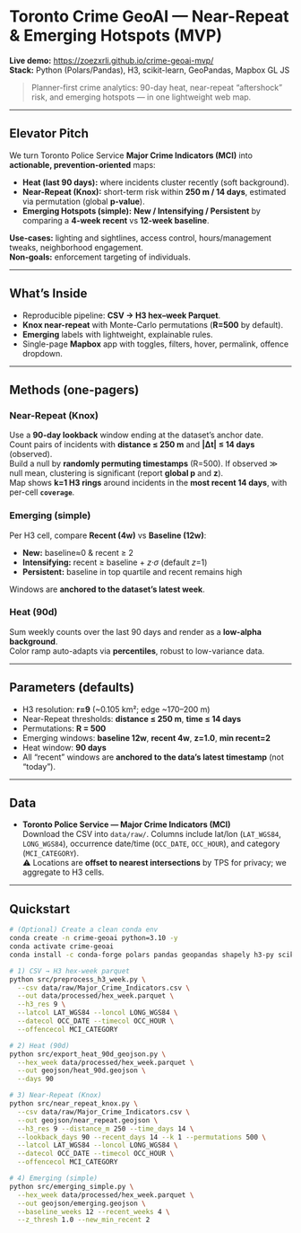 # Toronto Crime GeoAI — Near-Repeat & Emerging Hotspots (MVP)

**Live demo:** https://zoezxrli.github.io/crime-geoai-mvp/  
**Stack:** Python (Polars/Pandas), H3, scikit-learn, GeoPandas, Mapbox GL JS

> Planner-first crime analytics: 90-day heat, near-repeat “aftershock” risk, and emerging hotspots — in one lightweight web map.

---

## Elevator Pitch

We turn Toronto Police Service **Major Crime Indicators (MCI)** into **actionable, prevention-oriented** maps:

- **Heat (last 90 days):** where incidents cluster recently (soft background).
- **Near-Repeat (Knox):** short-term risk within **250 m / 14 days**, estimated via permutation (global **p-value**).
- **Emerging Hotspots (simple):** **New / Intensifying / Persistent** by comparing a **4-week recent** vs **12-week baseline**.

**Use-cases:** lighting and sightlines, access control, hours/management tweaks, neighborhood engagement.  
**Non-goals:** enforcement targeting of individuals.

---

## What’s Inside

- Reproducible pipeline: **CSV → H3 hex–week Parquet**.
- **Knox near-repeat** with Monte-Carlo permutations (**R=500** by default).
- **Emerging** labels with lightweight, explainable rules.
- Single-page **Mapbox** app with toggles, filters, hover, permalink, offence dropdown.

---

## Methods (one-pagers)

### Near-Repeat (Knox)
Use a **90-day lookback** window ending at the dataset’s anchor date.  
Count pairs of incidents with **distance ≤ 250 m** and **|Δt| ≤ 14 days** (observed).  
Build a null by **randomly permuting timestamps** (R=500). If observed ≫ null mean, clustering is significant (report **global p** and **z**).  
Map shows **k=1 H3 rings** around incidents in the **most recent 14 days**, with per-cell **`coverage`**.

### Emerging (simple)
Per H3 cell, compare **Recent (4w)** vs **Baseline (12w)**:
- **New:** baseline≈0 & recent ≥ 2
- **Intensifying:** recent ≥ baseline + _z·σ_ (default _z_=1)
- **Persistent:** baseline in top quartile and recent remains high

Windows are **anchored to the dataset’s latest week**.

### Heat (90d)
Sum weekly counts over the last 90 days and render as a **low-alpha background**.  
Color ramp auto-adapts via **percentiles**, robust to low-variance data.

---

## Parameters (defaults)

- H3 resolution: **r=9** (~0.105 km²; edge ~170–200 m)  
- Near-Repeat thresholds: **distance ≤ 250 m**, **time ≤ 14 days**  
- Permutations: **R = 500**  
- Emerging windows: **baseline 12w**, **recent 4w**, **z=1.0**, **min recent=2**  
- Heat window: **90 days**  
- All “recent” windows are **anchored to the data’s latest timestamp** (not “today”).

---

## Data

- **Toronto Police Service — Major Crime Indicators (MCI)**  
  Download the CSV into `data/raw/`. Columns include lat/lon (`LAT_WGS84`, `LONG_WGS84`), occurrence date/time (`OCC_DATE`, `OCC_HOUR`), and category (`MCI_CATEGORY`).  
  ⚠️ Locations are **offset to nearest intersections** by TPS for privacy; we aggregate to H3 cells.

---

## Quickstart

```bash
# (Optional) Create a clean conda env
conda create -n crime-geoai python=3.10 -y
conda activate crime-geoai
conda install -c conda-forge polars pandas geopandas shapely h3-py scikit-learn pyarrow -y

# 1) CSV → H3 hex-week parquet
python src/preprocess_h3_week.py \
  --csv data/raw/Major_Crime_Indicators.csv \
  --out data/processed/hex_week.parquet \
  --h3_res 9 \
  --latcol LAT_WGS84 --loncol LONG_WGS84 \
  --datecol OCC_DATE --timecol OCC_HOUR \
  --offencecol MCI_CATEGORY

# 2) Heat (90d)
python src/export_heat_90d_geojson.py \
  --hex_week data/processed/hex_week.parquet \
  --out geojson/heat_90d.geojson \
  --days 90

# 3) Near-Repeat (Knox)
python src/near_repeat_knox.py \
  --csv data/raw/Major_Crime_Indicators.csv \
  --out geojson/near_repeat.geojson \
  --h3_res 9 --distance_m 250 --time_days 14 \
  --lookback_days 90 --recent_days 14 --k 1 --permutations 500 \
  --latcol LAT_WGS84 --loncol LONG_WGS84 \
  --datecol OCC_DATE --timecol OCC_HOUR \
  --offencecol MCI_CATEGORY

# 4) Emerging (simple)
python src/emerging_simple.py \
  --hex_week data/processed/hex_week.parquet \
  --out geojson/emerging.geojson \
  --baseline_weeks 12 --recent_weeks 4 \
  --z_thresh 1.0 --new_min_recent 2
